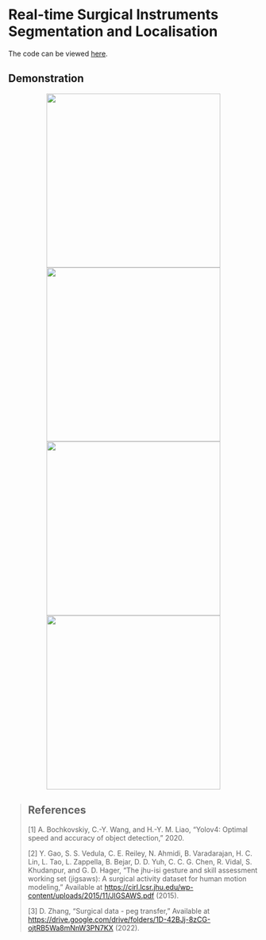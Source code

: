 # Real-time Surgical Instruments Segmentation and Localisation

The code can be viewed [here](https://colab.research.google.com/drive/1apNAoYEBjlo5BYbiUHR9CEUln2qndrhi?usp=sharing).

## Demonstration

<p align = "center">
  <img src="assets/knot.gif" width="350" height="350"/>
  <img src="assets/needle.gif" width="350" height="350"/>
  <img src="assets/suturing.gif" width="350" height="350"/>
  <img src="assets/peg.gif" width="350" height="350"/>
</p>

> ## References
> [1] A. Bochkovskiy, C.-Y. Wang, and H.-Y. M. Liao, “Yolov4: Optimal speed and accuracy of object detection,” 2020.
>
> [2] Y. Gao, S. S. Vedula, C. E. Reiley, N. Ahmidi, B. Varadarajan, H. C. Lin, L. Tao, L. Zappella, B. Bejar, D. D. Yuh, C. C. G. Chen, R. Vidal, S. Khudanpur, and G. D. Hager, “The jhu-isi gesture and skill assessment working set (jigsaws): A surgical activity dataset for human motion modeling,” Available at https://cirl.lcsr.jhu.edu/wp-content/uploads/2015/11/JIGSAWS.pdf (2015).
>
> [3] D. Zhang, “Surgical data - peg transfer,” Available at https://drive.google.com/drive/folders/1D-42BJj-8zCG-ojtRB5Wa8mNnW3PN7KX (2022).
